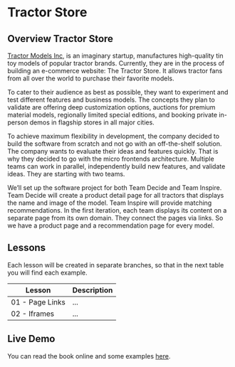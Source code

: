 # Tractor Store

## Overview Tractor Store

[Tractor Models Inc](https://learning.oreilly.com/library/view/micro-frontends-in/9781617296871/), is an imaginary startup, manufactures high-quality tin toy models of popular tractor brands. Currently, they are in the process of building an e-commerce website: The Tractor Store. It allows tractor fans from all over the world to purchase their favorite models.

To cater to their audience as best as possible, they want to experiment and test different features and business models. The concepts they plan to validate are offering deep customization options, auctions for premium material models, regionally limited special editions, and booking private in-person demos in flagship stores in all major cities.

To achieve maximum flexibility in development, the company decided to build the software from scratch and not go with an off-the-shelf solution. The company wants to evaluate their ideas and features quickly. That is why they decided to go with the micro frontends architecture. Multiple teams can work in parallel, independently build new features, and validate ideas. They are starting with two teams.

We’ll set up the software project for both Team Decide and Team Inspire. Team Decide will create a product detail page for all tractors that displays the name and image of the model. Team Inspire will provide matching recommendations. In the first iteration, each team displays its content on a separate page from its own domain. They connect the pages via links. So we have a product page and a recommendation page for every model.

## Lessons

Each lesson will be created in separate branches, so that in the next table you will find each example.

| Lesson          | Description |
| --------------- | ----------- |
| 01 - Page Links | ...         |
| 02 - Iframes    | ...         |

## Live Demo

You can read the book online and some examples [here](https://the-tractor.store/).
